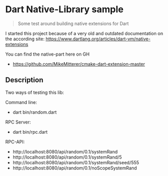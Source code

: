 # Dart Native-Library sample
> Some test around building native extensions for Dart

I started this project because of a very old and outdated documentation 
on the according site: https://www.dartlang.org/articles/dart-vm/native-extensions

You can find the native-part here on GH
   - https://github.com/MikeMitterer/cmake-dart-extension-master
      
## Description
Two ways of testing this lib:

Command line:
- dart bin/random.dart

RPC Server:

- dart bin/rpc.dart

RPC-API:

- http://localhost:8080/api/random/0.1/systemRand
- http://localhost:8080/api/random/0.1/systemRand/5
- http://localhost:8080/api/random/0.1/systemRand/seed/555
- http://localhost:8080/api/random/0.1/noScopeSystemRand 

